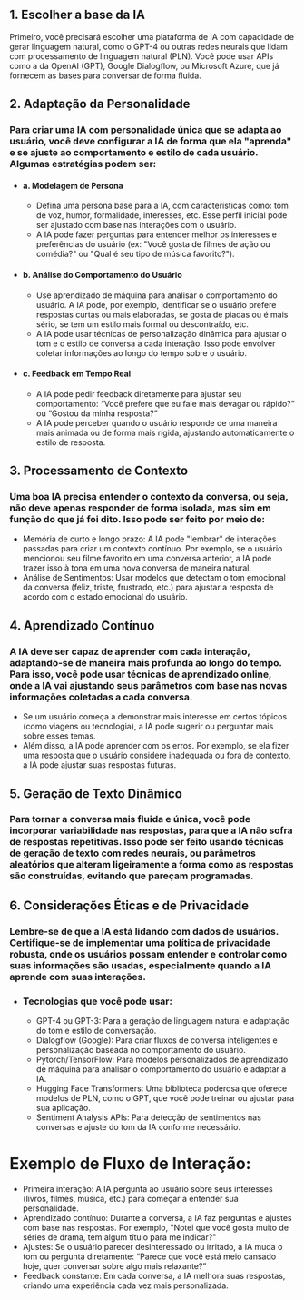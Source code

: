 ## 1. Escolher a base da IA

Primeiro, você precisará escolher uma plataforma de IA com capacidade de gerar linguagem natural, como o GPT-4 ou outras redes neurais que lidam com processamento de linguagem natural (PLN). Você pode usar APIs como a da OpenAI (GPT), Google Dialogflow, ou Microsoft Azure, que já fornecem as bases para conversar de forma fluida.

## 2. Adaptação da Personalidade

### Para criar uma IA com personalidade única que se adapta ao usuário, você deve configurar a IA de forma que ela "aprenda" e se ajuste ao comportamento e estilo de cada usuário. Algumas estratégias podem ser:
- #### a. Modelagem de Persona

    - Defina uma persona base para a IA, com características como: tom de voz, humor, formalidade, interesses, etc. Esse perfil inicial pode ser ajustado com base nas interações com o usuário.
    - A IA pode fazer perguntas para entender melhor os interesses e preferências do usuário (ex: "Você gosta de filmes de ação ou comédia?" ou "Qual é seu tipo de música favorito?").

- #### b. Análise do Comportamento do Usuário

    - Use aprendizado de máquina para analisar o comportamento do usuário. A IA pode, por exemplo, identificar se o usuário prefere respostas curtas ou mais elaboradas, se gosta de piadas ou é mais sério, se tem um estilo mais formal ou descontraído, etc.
    - A IA pode usar técnicas de personalização dinâmica para ajustar o tom e o estilo de conversa a cada interação. Isso pode envolver coletar informações ao longo do tempo sobre o usuário.

- #### c. Feedback em Tempo Real

    - A IA pode pedir feedback diretamente para ajustar seu comportamento: “Você prefere que eu fale mais devagar ou rápido?” ou “Gostou da minha resposta?”
    - A IA pode perceber quando o usuário responde de uma maneira mais animada ou de forma mais rígida, ajustando automaticamente o estilo de resposta.

## 3. Processamento de Contexto

### Uma boa IA precisa entender o contexto da conversa, ou seja, não deve apenas responder de forma isolada, mas sim em função do que já foi dito. Isso pode ser feito por meio de:

  - Memória de curto e longo prazo: A IA pode "lembrar" de interações passadas para criar um contexto contínuo. Por exemplo, se o usuário mencionou seu filme favorito em uma conversa anterior, a IA pode trazer isso à tona em uma nova conversa de maneira natural.
  - Análise de Sentimentos: Usar modelos que detectam o tom emocional da conversa (feliz, triste, frustrado, etc.) para ajustar a resposta de acordo com o estado emocional do usuário.

## 4. Aprendizado Contínuo

### A IA deve ser capaz de aprender com cada interação, adaptando-se de maneira mais profunda ao longo do tempo. Para isso, você pode usar técnicas de aprendizado online, onde a IA vai ajustando seus parâmetros com base nas novas informações coletadas a cada conversa.

   - Se um usuário começa a demonstrar mais interesse em certos tópicos (como viagens ou tecnologia), a IA pode sugerir ou perguntar mais sobre esses temas.
   - Além disso, a IA pode aprender com os erros. Por exemplo, se ela fizer uma resposta que o usuário considere inadequada ou fora de contexto, a IA pode ajustar suas respostas futuras.

## 5. Geração de Texto Dinâmico

### Para tornar a conversa mais fluida e única, você pode incorporar variabilidade nas respostas, para que a IA não sofra de respostas repetitivas. Isso pode ser feito usando técnicas de geração de texto com redes neurais, ou parâmetros aleatórios que alteram ligeiramente a forma como as respostas são construídas, evitando que pareçam programadas.

## 6. Considerações Éticas e de Privacidade

### Lembre-se de que a IA está lidando com dados de usuários. Certifique-se de implementar uma política de privacidade robusta, onde os usuários possam entender e controlar como suas informações são usadas, especialmente quando a IA aprende com suas interações.
- ### Tecnologias que você pode usar:

  - GPT-4 ou GPT-3: Para a geração de linguagem natural e adaptação do tom e estilo de conversação.
  - Dialogflow (Google): Para criar fluxos de conversa inteligentes e personalização baseada no comportamento do usuário.
  - Pytorch/TensorFlow: Para modelos personalizados de aprendizado de máquina para analisar o comportamento do usuário e adaptar a IA.
  - Hugging Face Transformers: Uma biblioteca poderosa que oferece modelos de PLN, como o GPT, que você pode treinar ou ajustar para sua aplicação.
  - Sentiment Analysis APIs: Para detecção de sentimentos nas conversas e ajuste do tom da IA conforme necessário.

# Exemplo de Fluxo de Interação:

   - Primeira interação: A IA pergunta ao usuário sobre seus interesses (livros, filmes, música, etc.) para começar a entender sua personalidade.
   - Aprendizado contínuo: Durante a conversa, a IA faz perguntas e ajustes com base nas respostas. Por exemplo, "Notei que você gosta muito de séries de drama, tem algum título para me indicar?"
   - Ajustes: Se o usuário parecer desinteressado ou irritado, a IA muda o tom ou pergunta diretamente: “Parece que você está meio cansado hoje, quer conversar sobre algo mais relaxante?”
   - Feedback constante: Em cada conversa, a IA melhora suas respostas, criando uma experiência cada vez mais personalizada.
